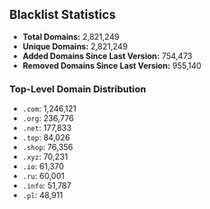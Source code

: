 ## Blacklist Statistics

- **Total Domains:** 2,821,249
- **Unique Domains:** 2,821,249
- **Added Domains Since Last Version:** 754,473
- **Removed Domains Since Last Version:** 955,140

### Top-Level Domain Distribution

-  `.com`: 1,246,121
-  `.org`: 236,776
-  `.net`: 177,833
-  `.top`: 84,026
-  `.shop`: 76,356
-  `.xyz`: 70,231
-  `.io`: 61,370
-  `.ru`: 60,001
-  `.info`: 51,787
-  `.pl`: 48,911
